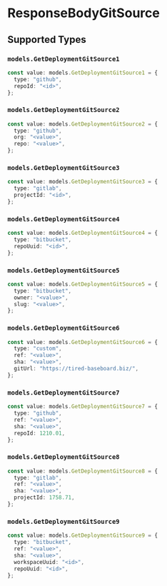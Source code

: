 # ResponseBodyGitSource


## Supported Types

### `models.GetDeploymentGitSource1`

```typescript
const value: models.GetDeploymentGitSource1 = {
  type: "github",
  repoId: "<id>",
};
```

### `models.GetDeploymentGitSource2`

```typescript
const value: models.GetDeploymentGitSource2 = {
  type: "github",
  org: "<value>",
  repo: "<value>",
};
```

### `models.GetDeploymentGitSource3`

```typescript
const value: models.GetDeploymentGitSource3 = {
  type: "gitlab",
  projectId: "<id>",
};
```

### `models.GetDeploymentGitSource4`

```typescript
const value: models.GetDeploymentGitSource4 = {
  type: "bitbucket",
  repoUuid: "<id>",
};
```

### `models.GetDeploymentGitSource5`

```typescript
const value: models.GetDeploymentGitSource5 = {
  type: "bitbucket",
  owner: "<value>",
  slug: "<value>",
};
```

### `models.GetDeploymentGitSource6`

```typescript
const value: models.GetDeploymentGitSource6 = {
  type: "custom",
  ref: "<value>",
  sha: "<value>",
  gitUrl: "https://tired-baseboard.biz/",
};
```

### `models.GetDeploymentGitSource7`

```typescript
const value: models.GetDeploymentGitSource7 = {
  type: "github",
  ref: "<value>",
  sha: "<value>",
  repoId: 1210.01,
};
```

### `models.GetDeploymentGitSource8`

```typescript
const value: models.GetDeploymentGitSource8 = {
  type: "gitlab",
  ref: "<value>",
  sha: "<value>",
  projectId: 1758.71,
};
```

### `models.GetDeploymentGitSource9`

```typescript
const value: models.GetDeploymentGitSource9 = {
  type: "bitbucket",
  ref: "<value>",
  sha: "<value>",
  workspaceUuid: "<id>",
  repoUuid: "<id>",
};
```

